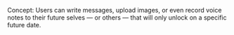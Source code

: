 Concept:
Users can write messages, upload images, or even record voice notes to their future selves — or others — that will only unlock on a specific future date.
